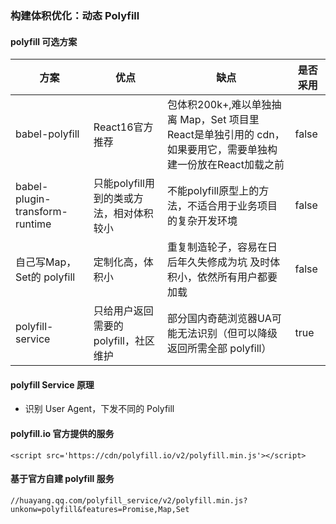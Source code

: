 ### 构建体积优化：动态 Polyfill

#### polyfill 可选方案

|方案|优点|缺点|是否采用|
|----|----|----|----|
|babel-polyfill|React16官方推荐|包体积200k+,难以单独抽离 Map，Set  项目里React是单独引用的 cdn，如果要用它，需要单独构建一份放在React加载之前|false|
|babel-plugin-transform-runtime|只能polyfill用到的类或方法，相对体积较小|不能polyfill原型上的方法，不适合用于业务项目的复杂开发环境|false|
|自己写Map，Set的 polyfill|定制化高，体积小|重复制造轮子，容易在日后年久失修成为坑  及时体积小，依然所有用户都要加载|false|
|polyfill-service|只给用户返回需要的polyfill，社区维护|部分国内奇葩浏览器UA可能无法识别（但可以降级返回所需全部 polyfill）|true|

#### polyfill Service 原理

- 识别 User Agent，下发不同的 Polyfill

#### polyfill.io 官方提供的服务

~~~
<script src='https://cdn/polyfill.io/v2/polyfill.min.js'></script>
~~~

#### 基于官方自建 polyfill 服务

~~~
//huayang.qq.com/polyfill_service/v2/polyfill.min.js?unkonw=polyfill&features=Promise,Map,Set
~~~
